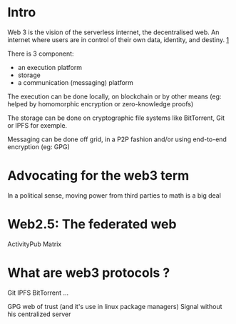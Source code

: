 # Intro

Web 3 is the vision of the serverless internet, the decentralised web. An internet where users are in control of their own data, identity, and destiny. [1](https://web3-technology-stack.readthedocs.io)

There is 3 component:
- an execution platform
- storage
- a communication (messaging) platform

The execution can be done locally, on blockchain or by other means
(eg: helped by homomorphic encryption or zero-knowledge proofs)

The storage can be done on cryptographic file systems like BitTorrent, Git or IPFS for exemple.

Messaging can be done off grid, in a P2P fashion and/or using end-to-end encryption (eg: GPG)

# Advocating for the web3 term

In a political sense, moving power from third parties to math is a big deal

# Web2.5: The federated web

ActivityPub
Matrix

# What are web3 protocols ?

Git
IPFS
BitTorrent
...

GPG web of trust (and it's use in linux package managers)
Signal without his centralized server

